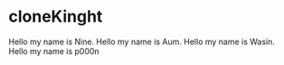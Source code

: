 # cloneKinght

Hello my name is Nine.
Hello my name is Aum.
Hello my name is Wasin.
Hello my name is p000n